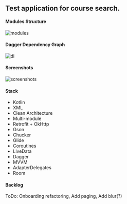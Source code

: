 ## Test application for course search.

#### Modules Structure
![modules](https://github.com/user-attachments/assets/7d5a7cdc-1ad2-4595-b8f6-f79981595e42)

#### Dagger Dependency Graph
![di](https://github.com/user-attachments/assets/71de3251-61d6-4bef-8aaf-5aab0c405b56)

#### Screenshots
![screenshots](https://github.com/user-attachments/assets/d144131c-f153-41d4-a214-59f207f53336)


#### Stack
- Kotlin
- XML
- Clean Architecture
- Multi-module
- Retrofit + OkHttp
- Gson
- Chucker
- Glide
- Coroutines
- LiveData
- Dagger
- MVVM
- AdapterDelegates
- Room

#### Backlog
ToDo: Onboarding refactoring, Add paging, Add blur(?)
